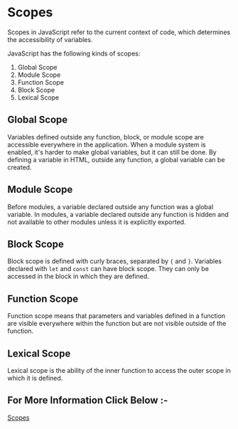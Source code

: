 # Scopes

Scopes in JavaScript refer to the current context of code, which determines the accessibility of variables.

JavaScript has the following kinds of scopes:

1. Global Scope
2. Module Scope
3. Function Scope
4. Block Scope
5. Lexical Scope

## Global Scope
Variables defined outside any function, block, or module scope are accessible everywhere in the application. When a module system is enabled, it's harder to make global variables, but it can still be done. By defining a variable in HTML, outside any function, a global variable can be created.

## Module Scope
Before modules, a variable declared outside any function was a global variable. In modules, a variable declared outside any function is hidden and not available to other modules unless it is explicitly exported.

## Block Scope
Block scope is defined with curly braces, separated by `{` and `}`. Variables declared with `let` and `const` can have block scope. They can only be accessed in the block in which they are defined.

## Function Scope
Function scope means that parameters and variables defined in a function are visible everywhere within the function but are not visible outside of the function.

## Lexical Scope
Lexical scope is the ability of the inner function to access the outer scope in which it is defined.

## For More Information Click Below :-

[Scopes](../js/5-Scope/)